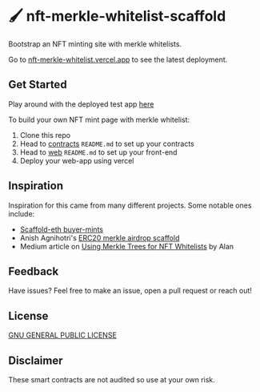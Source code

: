 # 🖌️ nft-merkle-whitelist-scaffold
Bootstrap an NFT minting site with merkle whitelists.


Go to [nft-merkle-whitelist.vercel.app](https://nft-merkle-whitelist.vercel.app/) to see the latest deployment.

## Get Started
Play around with the deployed test app [here](https://nft-merkle-whitelist.vercel.app/)

To build your own NFT mint page with merkle whitelist:
1. Clone this repo
2. Head to [contracts](https://github.com/straightupjac/nft-merkle-whitelist-scaffold/tree/main/contracts) `README.md` to set up your contracts
3. Head to [web](https://github.com/straightupjac/nft-merkle-whitelist-scaffold/tree/main/web) `README.md` to set up your front-end
4. Deploy your web-app using vercel

## Inspiration
Inspiration for this came from many different projects. Some notable ones include:
- [Scaffold-eth buyer-mints](https://github.com/scaffold-eth/scaffold-eth/tree/buyer-mints-nft)
- Anish Agnihotri's [ERC20 merkle airdrop scaffold](https://github.com/Anish-Agnihotri/merkle-airdrop-starter)
- Medium article on [Using Merkle Trees for NFT Whitelists](https://medium.com/@ItsCuzzo/using-merkle-trees-for-nft-whitelists-523b58ada3f9) by Alan
## Feedback
Have issues? Feel free to make an issue, open a pull request or reach out!

## License
[GNU GENERAL PUBLIC LICENSE
](LICENSE)

## Disclaimer
These smart contracts are not audited so use at your own risk.